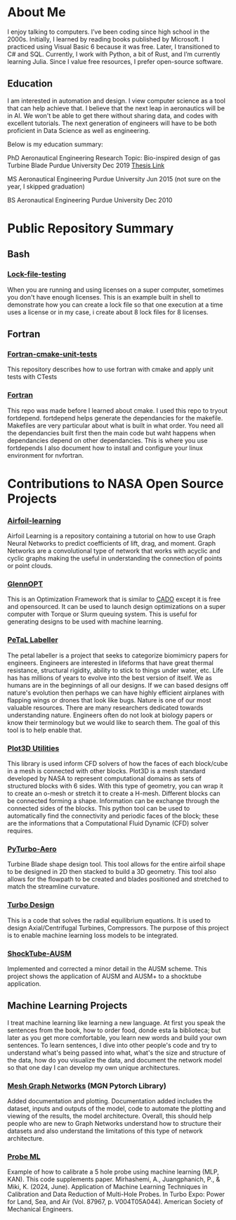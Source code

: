 # About Me
I enjoy talking to computers. I’ve been coding since high school in the 2000s. Initially, I learned by reading books published by Microsoft. I practiced using Visual Basic 6 because it was free. Later, I transitioned to C# and SQL. Currently, I work with Python, a bit of Rust, and I’m currently learning Julia. Since I value free resources, I prefer open-source software. 

## Education
I am interested in automation and design. I view computer science as a tool that can help achieve that. I believe that the next leap in aeronautics will be in AI. We won't be able to get there without sharing data, and codes with excellent tutorials. The next generation of engineers will have to be both proficient in Data Science as well as engineering. 

Below is my education summary: 

PhD Aeronautical Engineering
Research Topic: Bio-inspired design of gas Turbine Blade 
Purdue University Dec 2019
[Thesis Link](https://hammer.purdue.edu/articles/thesis/Bio-inspired_Design_of_a_Turbine_Stage/10055423)

MS Aeronautical Engineering
Purdue University Jun 2015 (not sure on the year, I skipped graduation) 

BS Aeronautical Engineering
Purdue University Dec 2010

# Public Repository Summary

## Bash 
### [Lock-file-testing](https://github.com/pjuangph/Lock-file-testing) 
When you are running and using licenses on a super computer, sometimes you don't have enough licenses. This is an example built in shell to demonstrate how you can create a lock file so that one execution at a time uses a license or in my case, i create about 8 lock files for 8 licenses. 


## Fortran 
### [Fortran-cmake-unit-tests](https://github.com/pjuangph/fortran-cmake-unit-tests)
This repository describes how to use fortran with cmake and apply unit tests with CTests

### [Fortran](https://github.com/pjuangph/fortran)
This repo was made before I learned about cmake. I used this repo to tryout fortdepend. fortdepend helps generate the dependancies for the makefile. Makefiles are very particular about what is built in what order. You need all the dependancies built first then the main code but waht happens when dependancies depend on other dependancies. This is where you use fortdepends
I also document how to install and configure your linux environment for nvfortran. 

# Contributions to NASA Open Source Projects
### [Airfoil-learning](https://github.com/nasa/airfoil-learning)
Airfoil Learning is a repository containing a tutorial on how to use Graph Neural Networks to predict coefficients of lift, drag, and moment. Graph Networks are a convolutional type of network that works with acyclic and cyclic graphs making the  useful in understanding the connection of points or point clouds. 

### [GlennOPT](https://github.com/nasa/GlennOPT) 
This is an Optimization Framework that is similar to [CADO](http://www1.dem.ist.utl.pt/engopt2010/Book_and_CD/Papers_CD_Final_Version/pdf/01/01297-01.pdf) except it is free and opensourced. It can be used to launch design optimizations on a super computer with Torque or Slurm queuing system. This is useful for generating designs to be used with machine learning. 

### [PeTaL Labeller](https://github.com/nasa-petal/PeTaL-labeller)
The petal labeller is a project that seeks to categorize biomimicry papers for engineers. Engineers are interested in lifeforms that have great thermal resistance, structural rigidity, ability to stick to things under water, etc. Life has has millions of years to evolve into the best version of itself. We as humans are in the beginnings of all our designs. If we can based designs off nature's evolution then perhaps we can have highly efficient airplanes with flapping wings or drones that look like bugs. Nature is one of our most valuable resources. There are many researchers dedicated towards understanding nature. Engineers often do not look at biology papers or know their terminology but we would like to search them. The goal of this tool is to help enable that. 

### [Plot3D Utilities](https://github.com/nasa/Plot3D_utilities)
This library is used inform CFD solvers of how the faces of each block/cube in a mesh is connected with other blocks. Plot3D is a mesh standard developed by NASA to represent computational domains as sets of structured blocks with 6 sides. With this type of geometry, you can wrap it to create an o-mesh or stretch it to create a H-mesh. Different blocks can be connected forming a shape. Information can be exchange through the connected sides of the blocks. This python tool can be used to automatically find the connectivity and periodic faces of the block; these are the informations that a Computational Fluid Dynamic (CFD) solver requires. 

### [PyTurbo-Aero](https://github.com/nasa/pyturbo-aero) 
Turbine Blade shape design tool. This tool allows for the entire airfoil shape to be designed in 2D then stacked to build a 3D geometry. This tool also allows for the flowpath to be created and blades positioned and stretched to match the streamline curvature.

### [Turbo Design](https://github.com/nasa/turbodesign) 
This is a code that solves the radial equilibrium equations. It is used to design Axial/Centrifugal Turbines, Compressors. The purpose of this project is to enable machine learning loss models to be integrated. 

### [ShockTube-AUSM](https://github.com/nasa/shocktube)
Implemented and corrected a minor detail in the AUSM scheme. This project shows the application of AUSM and AUSM+ to a shocktube application. 

## Machine Learning Projects
I treat machine learning like learning a new language. At first you speak the sentences from the book, how to order food, donde esta la biblioteca; but later as you get more comfortable, you learn new words and build your own sentences. To learn sentences, I dive into other people's code and try to understand what's being passed into what, what's the size and structure of the data, how do you visualize the data, and document the network model so that one day I can develop my own unique architectures. 

### [Mesh Graph Networks](https://github.com/pjuangph/MGN) \(MGN Pytorch Library\)
Added documentation and plotting. Documentation added includes the dataset, inputs and outputs of the model, code to automate the plotting and viewing of the results, the model architecture. Overall, this should help people who are new to Graph Networks understand how to structure their datasets and also understand the limitations of this type of network architecture. 

### [Probe ML](https://github.com/nasa/multihole-probe-calibration)
Example of how to calibrate a 5 hole probe using machine learning (MLP, KAN). This code supplements paper.
Mirhashemi, A., Juangphanich, P., & Miki, K. (2024, June). Application of Machine Learning Techniques in Calibration and Data Reduction of Multi-Hole Probes. In Turbo Expo: Power for Land, Sea, and Air (Vol. 87967, p. V004T05A044). American Society of Mechanical Engineers.

